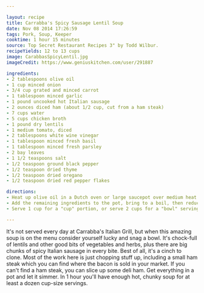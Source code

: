 ```yaml
---

layout: recipe
title: Carrabba's Spicy Sausage Lentil Soup
date: Nov 08 2014 17:26:59
tags: Pork, Soup, Keeper
cooktime: 1 hour 15 minutes
source: Top Secret Restaurant Recipes 3" by Todd Wilbur.
recipeYields: 12 to 13 cups
image: CarabbasSpicyLentil.jpg
imageCredit: https://www.geniuskitchen.com/user/291887

ingredients:
- 2 tablespoons olive oil
- 1 cup minced onion
- 3/4 cup grated and minced carrot
- 1 tablespoon minced garlic
- 1 pound uncooked hot Italian sausage
- 2 ounces diced ham (about 1/2 cup, cut from a ham steak)
- 7 cups water
- 5 cups chicken broth
- 1 pound dry lentils
- 1 medium tomato, diced
- 2 tablespoons white wine vinegar
- 1 tablespoon minced fresh basil
- 1 tablespoon minced fresh parsley
- 2 bay leaves
- 1 1/2 teaspoons salt
- 1/2 teaspoon ground black pepper
- 1/2 teaspoon dried thyme
- 1/2 teaspoon dried oregano
- 1/2 teaspoon dried red pepper flakes

directions:
- Heat up olive oil in a Dutch oven or large saucepot over medium heat. Add onion, carrot, and garlic. Remove sausage from casing, and add it to the pan. Saute for 8 minutes, stirring often. Break up the sausage into bite-size bits as it cooks. Add ham, and cook for an additional minute.
- Add the remaining ingredients to the pot, bring to a boil, then reduce heat and simmer for 1 hour.
- Serve 1 cup for a "cup" portion, or serve 2 cups for a "bowl" serving.

---
```


It's not served every day at Carrabba's Italian Grill, but when this amazing soup is on the menu consider yourself lucky and snag a bowl. It's chock-full of lentils and other good bits of vegetables and herbs, plus there are big chunks of spicy Italian sausage in every bite. Best of all, it's a cinch to clone. Most of the work here is just chopping stuff up, including a small ham steak which you can find where the bacon is sold in your market. If you can't find a ham steak, you can slice up some deli ham. Get everything in a pot and let it simmer. In 1 hour you'll have enough hot, chunky soup for at least a dozen cup-size servings.
